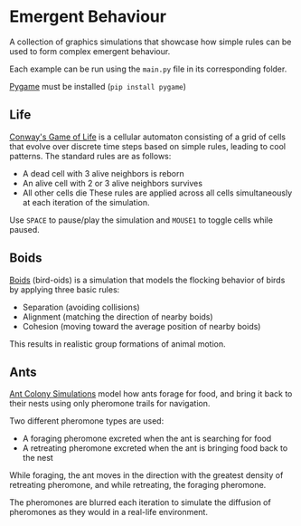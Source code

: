 # Emergent Behaviour
A collection of graphics simulations that showcase how simple rules can be used to form complex emergent behaviour.

Each example can be run using the `main.py` file in its corresponding folder.

[Pygame](https://github.com/pygame/pygame) must be installed (`pip install pygame`)

## Life
[Conway's Game of Life](https://en.wikipedia.org/wiki/Conway%27s_Game_of_Life) is a cellular automaton consisting of a grid of cells that evolve over discrete time steps based on simple rules, leading to cool patterns. The standard rules are as follows:
- A dead cell with 3 alive neighbors is reborn
- An alive cell with 2 or 3 alive neighbors survives
- All other cells die
These rules are applied across all cells simultaneously at each iteration of the simulation.

Use `SPACE` to pause/play the simulation and `MOUSE1` to toggle cells while paused.

## Boids
[Boids](https://en.wikipedia.org/wiki/Boids) (bird-oids) is a simulation that models the flocking behavior of birds by applying three basic rules: 
- Separation (avoiding collisions)
- Alignment (matching the direction of nearby boids)
- Cohesion (moving toward the average position of nearby boids)

This results in realistic group formations of animal motion.

## Ants
[Ant Colony Simulations](https://softologyblog.wordpress.com/2020/03/21/ant-colony-simulations/) model how ants forage for food, and bring it back to their nests using only pheromone trails for navigation.

Two different pheromone types are used:
- A foraging pheromone excreted when the ant is searching for food
- A retreating pheromone excreted when the ant is bringing food back to the nest

While foraging, the ant moves in the direction with the greatest density of retreating pheromone, and while retreating, the foraging pheromone.

The pheromones are blurred each iteration to simulate the diffusion of pheromones as they would in a real-life environment.